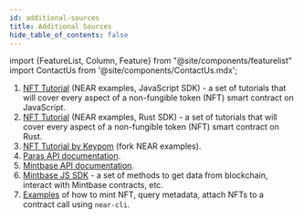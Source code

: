 ```yaml
---
id: additional-sources
title: Additional Sources
hide_table_of_contents: false
---
```


import {FeatureList, Column, Feature} from "@site/components/featurelist"
import ContactUs from '@site/components/ContactUs.mdx';

1. [NFT Tutorial](/tutorials/nfts/js/introduction) (NEAR examples, JavaScript SDK) - a set of tutorials that will cover every aspect of a non-fungible token (NFT) smart contract on JavaScript.
2. [NFT Tutorial](/tutorials/nfts/introduction) (NEAR examples, Rust SDK) - a set of tutorials that will cover every aspect of a non-fungible token (NFT) smart contract on Rust.
3. [NFT Tutorial by Keypom](https://github.com/keypom/nft-tutorial-series) (fork NEAR examples).
4. [Paras API documentation](https://parashq.github.io/).
5. [Mintbase API documentation](https://docs.mintbase.xyz/dev/mintbase-graph).
6. [Mintbase JS SDK](https://docs.mintbase.xyz/dev/mintbase-sdk-ref) - a set of methods to get data from blockchain, interact with Mintbase contracts, etc.
7. [Examples](/develop/relevant-contracts/nft) of how to mint NFT, query metadata, attach NFTs to a contract call using `near-cli`.